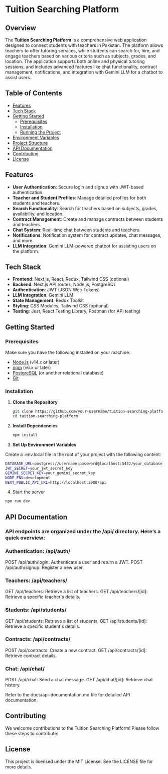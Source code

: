 # Tuition Searching Platform

## Overview

The **Tuition Searching Platform** is a comprehensive web application designed to connect students with teachers in Pakistan. The platform allows teachers to offer tutoring services, while students can search for, hire, and engage teachers based on various criteria such as subjects, grades, and location. The application supports both online and physical tutoring sessions, and includes advanced features like chat functionality, contract management, notifications, and integration with Gemini LLM for a chatbot to assist users.

## Table of Contents

- [Features](#features)
- [Tech Stack](#tech-stack)
- [Getting Started](#getting-started)
  - [Prerequisites](#prerequisites)
  - [Installation](#installation)
  - [Running the Project](#running-the-project)
- [Environment Variables](#environment-variables)
- [Project Structure](#project-structure)
- [API Documentation](#api-documentation)
- [Contributing](#contributing)
- [License](#license)

## Features

- **User Authentication**: Secure login and signup with JWT-based authentication.
- **Teacher and Student Profiles**: Manage detailed profiles for both students and teachers.
- **Search Functionality**: Search for teachers based on subjects, grades, availability, and location.
- **Contract Management**: Create and manage contracts between students and teachers.
- **Chat System**: Real-time chat between students and teachers.
- **Notifications**: Notification system for contract updates, chat messages, and more.
- **LLM Integration**: Gemini LLM-powered chatbot for assisting users on the platform.

## Tech Stack

- **Frontend**: Next.js, React, Redux, Tailwind CSS (optional)
- **Backend**: Next.js API routes, Node.js, PostgreSQL
- **Authentication**: JWT (JSON Web Tokens)
- **LLM Integration**: Gemini LLM
- **State Management**: Redux Toolkit
- **Styling**: CSS Modules, Tailwind CSS (optional)
- **Testing**: Jest, React Testing Library, Postman (for API testing)

## Getting Started

### Prerequisites

Make sure you have the following installed on your machine:

- [Node.js](https://nodejs.org/) (v14.x or later)
- [npm](https://www.npmjs.com/) (v6.x or later)
- [PostgreSQL](https://www.postgresql.org/) (or another relational database)
- [Git](https://git-scm.com/)

### Installation

1. **Clone the Repository**

   ```bash
   git clone https://github.com/your-username/tuition-searching-platform.git
   cd tuition-searching-platform
   ```
2. **Install Dependencies**
   ```bash
   npm install

   ```


3. **Set Up Environment Variables**

Create a .env.local file in the root of your project with the following content:

  ```bash
  DATABASE_URL=postgres://username:password@localhost:5432/your_database
  JWT_SECRET=your_jwt_secret_key
  GEMINI_SECRET_KEY=your_gemini_secret_key
  NODE_ENV=development
  NEXT_PUBLIC_API_URL=http://localhost:3000/api
  ```
4. Start the server

```bash
npm run dev
```
## API Documentation

### API endpoints are organized under the /api/ directory. Here’s a quick overview:

### Authentication: /api/auth/

POST /api/auth/login: Authenticate a user and return a JWT.
POST /api/auth/signup: Register a new user.

### Teachers: /api/teachers/

GET /api/teachers: Retrieve a list of teachers.
GET /api/teachers/[id]: Retrieve a specific teacher's details.

### Students: /api/students/

GET /api/students: Retrieve a list of students.
GET /api/students/[id]: Retrieve a specific student's details.

### Contracts: /api/contracts/

POST /api/contracts: Create a new contract.
GET /api/contracts/[id]: Retrieve contract details.

### Chat: /api/chat/

POST /api/chat: Send a chat message.
GET /api/chat/[id]: Retrieve chat history.

Refer to the docs/api-documentation.md file for detailed API documentation.

## Contributing
We welcome contributions to the Tuition Searching Platform! Please follow these steps to contribute:

## License
This project is licensed under the MIT License. See the LICENSE file for more details.

